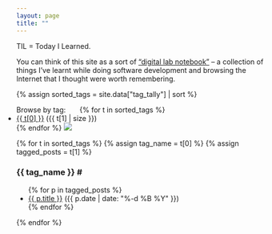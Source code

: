```yaml
---
layout: page
title: ""
---
```


<style>
  footer {
    margin-top: 100vh;
  }
</style>

TIL = Today I Learned.

You can think of this site as a sort of <a href="https://winterflower.github.io/2017/08/17/software-engineering-notebook/">“digital lab notebook”</a> – a collection of things I’ve learnt while doing software development and browsing the Internet that I thought were worth remembering.

{% assign sorted_tags = site.data["tag_tally"] | sort %}

<p style="display: inline;">Browse by tag:</p>
<ul class="dot_list" style="display: inline;">
  {% for t in sorted_tags %}
  <li>
    <a href="#{{ t[0] }}" class="novisited">{{ t[0] }}</a>&nbsp;({{ t[1] | size }})
  </li>
  {% endfor %}
</ul>

<img src="/notebook.png">

{% for t in sorted_tags %}
{% assign tag_name = t[0] %}
{% assign tagged_posts = t[1] %}

<h3 id="{{ tag_name }}">{{ tag_name }} <a href="#{{ tag_name }}" style="text-decoration: none;" class="novisited">#</a></h3>

<ul>
{% for p in tagged_posts %}
  <li><a href="{{ p.url }}">{{ p.title }}</a> ({{ p.date | date: "%-d %B %Y" }})</li>
{% endfor %}
</ul>

{% endfor %}
